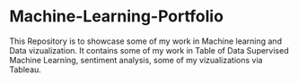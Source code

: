 # Machine-Learning-Portfolio
This Repository is to showcase some of my work in Machine learning and Data vizualization.
It contains some of my work in Table of Data Supervised Machine Learning, sentiment analysis, some of my vizualizations via Tableau. 
